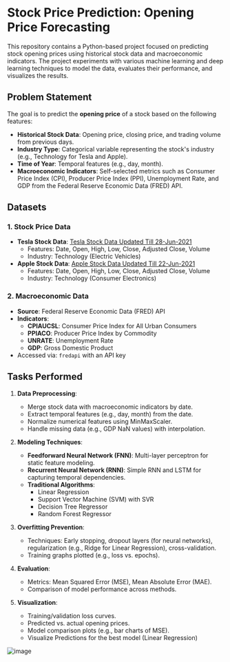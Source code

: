 # Stock Price Prediction: Opening Price Forecasting

This repository contains a Python-based project focused on predicting stock opening prices using historical stock data and macroeconomic indicators. The project experiments with various machine learning and deep learning techniques to model the data, evaluates their performance, and visualizes the results.

## Problem Statement

The goal is to predict the **opening price** of a stock based on the following features:
- **Historical Stock Data**: Opening price, closing price, and trading volume from previous days.
- **Industry Type**: Categorical variable representing the stock's industry (e.g., Technology for Tesla and Apple).
- **Time of Year**: Temporal features (e.g., day, month).
- **Macroeconomic Indicators**: Self-selected metrics such as Consumer Price Index (CPI), Producer Price Index (PPI), Unemployment Rate, and GDP from the Federal Reserve Economic Data (FRED) API.

## Datasets

### 1. Stock Price Data
- **Tesla Stock Data**: [Tesla Stock Data Updated Till 28-Jun-2021](https://www.kaggle.com/datasets/varpit94/tesla-stock-data-updated-till-28jun2021)
  - Features: Date, Open, High, Low, Close, Adjusted Close, Volume
  - Industry: Technology (Electric Vehicles)
- **Apple Stock Data**: [Apple Stock Data Updated Till 22-Jun-2021](https://www.kaggle.com/datasets/varpit94/apple-stock-data-updated-till-22jun2021)
  - Features: Date, Open, High, Low, Close, Adjusted Close, Volume
  - Industry: Technology (Consumer Electronics)

### 2. Macroeconomic Data
- **Source**: Federal Reserve Economic Data (FRED) API
- **Indicators**:
  - **CPIAUCSL**: Consumer Price Index for All Urban Consumers
  - **PPIACO**: Producer Price Index by Commodity
  - **UNRATE**: Unemployment Rate
  - **GDP**: Gross Domestic Product
- Accessed via: `fredapi` with an API key

## Tasks Performed

1. **Data Preprocessing**:
   - Merge stock data with macroeconomic indicators by date.
   - Extract temporal features (e.g., day, month) from the date.
   - Normalize numerical features using MinMaxScaler.
   - Handle missing data (e.g., GDP NaN values) with interpolation.

2. **Modeling Techniques**:
   - **Feedforward Neural Network (FNN)**: Multi-layer perceptron for static feature modeling.
   - **Recurrent Neural Network (RNN)**: Simple RNN and LSTM for capturing temporal dependencies.
   - **Traditional Algorithms**:
     - Linear Regression
     - Support Vector Machine (SVM) with SVR
     - Decision Tree Regressor
     - Random Forest Regressor

3. **Overfitting Prevention**:
   - Techniques: Early stopping, dropout layers (for neural networks), regularization (e.g., Ridge for Linear Regression), cross-validation.
   - Training graphs plotted (e.g., loss vs. epochs).

4. **Evaluation**:
   - Metrics: Mean Squared Error (MSE), Mean Absolute Error (MAE).
   - Comparison of model performance across methods.

5. **Visualization**:
   - Training/validation loss curves.
   - Predicted vs. actual opening prices.
   - Model comparison plots (e.g., bar charts of MSE).
   - Visualize Predictions for the best model (Linear Regression)

![image](https://github.com/user-attachments/assets/db5e5208-dcf3-4da5-9640-2cc81fb08821)

